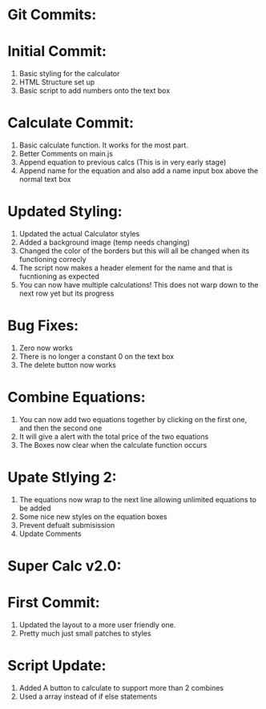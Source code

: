 # Git Commits: 


# Initial Commit: 

1. Basic styling for the calculator
2. HTML Structure set up
3. Basic script to add numbers onto the text box


# Calculate Commit: 
1. Basic calculate function. It works for the most part. 
2. Better Comments on main.js
3. Append equation to previous calcs (This is in very early stage)
4. Append name for the equation and also add a name input box above the normal text box


# Updated Styling: 
1. Updated the actual Calculator styles
2. Added a background image (temp needs changing)
3. Changed the color of the borders but this will all be changed when its functioning correcly
4. The script now makes a header element for the name and that is fucntioning as expected
5. You can now have multiple calculations! This does not warp down to the next row yet but its progress

# Bug Fixes: 
1. Zero now works
2. There is no longer a constant 0 on the text box
3. The delete button now works

# Combine Equations: 
1. You can now add two equations together by clicking on the first one, and then the second one
2. It will give a alert with the total price of the two equations
3. The Boxes now clear when the calculate function occurs

# Upate Stlying 2: 
1. The equations now wrap to the next line allowing unlimited equations to be added
2. Some nice new styles on the equation boxes
3. Prevent defualt submisission
4. Update Comments


# Super Calc v2.0: 

# First Commit: 

1. Updated the layout to a more user friendly one. 
2. Pretty much just small patches to styles

# Script Update: 

1. Added A button to calculate to support more than 2 combines
2. Used a array instead of if else statements

